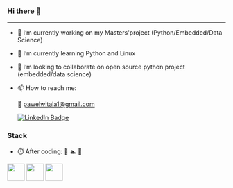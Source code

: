 ### Hi there 👋
-----
- 🔭 I’m currently working on my Masters'project (Python/Embedded/Data Science)
- 🌱 I’m currently learning Python and Linux
- 👯 I’m looking to collaborate on open source python project (embedded/data science) 
- 📫 How to reach me: 

    📧 pawelwitala1@gmail.com </br>
    
    <a href="https://www.linkedin.com/in/pawe%C5%82-wita%C5%82a">
    <img src="https://img.shields.io/badge/LinkedIn-blue?style=for-the-badge&logo=linkedin&logoColor=white" alt="LinkedIn Badge"/>
     </a>

### Stack 
- ⏱️ After coding:
    🚴 🏊 🚗
    
<img src="https://github.com/tomchen/stack-icons/blob/master/logos/linux-tux.svg" width="40" height="40"> <img src="https://github.com/tomchen/stack-icons/blob/master/logos/python.svg" width="40" height="40"> <img src=https://github.com/tomchen/stack-icons/blob/master/logos/postgresql.svg width="40" height="40">
